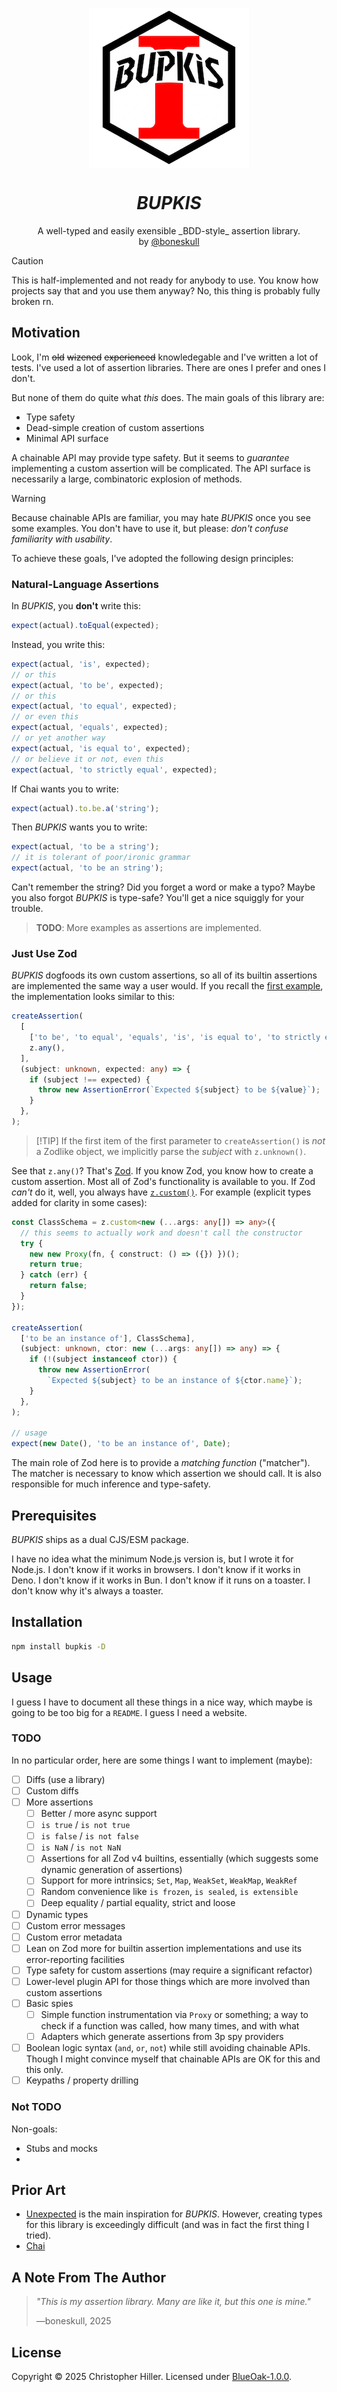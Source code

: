 <p align="center">
  <img src="https://github.com/boneskull/bupkis/blob/main/assets/bupkis-logo-256.png" width="256px" align="center" alt="BUPKIS logo" />
  <h1 align="center"><em>BUPKIS</em></h1>
  <p align="center">
    A well-typed and easily exensible _BDD-style_ assertion library.
    <br/>
    by <a href="https://github.com/boneskull">@boneskull</a>
  </p>
</p>

> [!CAUTION]
>
> This is half-implemented and not ready for anybody to use. You know how
> projects say that and you use them anyway? No, this thing is probably fully broken rn.

## Motivation

Look, I'm ~~old~~ ~~wizened~~ ~~experienced~~ knowledegable and I've written a lot of tests. I've used a lot of assertion libraries. There are ones I prefer and ones I don't.

But none of them do quite what _this_ does. The main goals of this library are:

- Type safety
- Dead-simple creation of custom assertions
- Minimal API surface

A chainable API may provide type safety. But it seems to _guarantee_ implementing a custom assertion will be complicated. The API surface is necessarily a large, combinatoric explosion of methods.

> [!WARNING]
>
> Because chainable APIs are familiar, you may hate _BUPKIS_ once you see some examples. You don't have to use it, but please: _don't confuse familiarity with usability_.

To achieve these goals, I've adopted the following design principles:

### Natural-Language Assertions

In _BUPKIS_, you **don't** write this:

```js
expect(actual).toEqual(expected);
```

Instead, you write this:

```js
expect(actual, 'is', expected);
// or this
expect(actual, 'to be', expected);
// or this
expect(actual, 'to equal', expected);
// or even this
expect(actual, 'equals', expected);
// or yet another way
expect(actual, 'is equal to', expected);
// or believe it or not, even this
expect(actual, 'to strictly equal', expected);
```

If Chai wants you to write:

```js
expect(actual).to.be.a('string');
```

Then _BUPKIS_ wants you to write:

```js
expect(actual, 'to be a string');
// it is tolerant of poor/ironic grammar
expect(actual, 'to be an string');
```

Can't remember the string? Did you forget a word or make a typo? Maybe you also forgot _BUPKIS_ is type-safe? You'll get a nice squiggly for your trouble.

> **TODO**: More examples as assertions are implemented.

### Just Use Zod

_BUPKIS_ dogfoods its own custom assertions, so all of its builtin assertions are implemented the same way a user would. If you recall the [first example](#natural-language-assertions), the implementation looks similar to this:

```ts
createAssertion(
  [
    ['to be', 'to equal', 'equals', 'is', 'is equal to', 'to strictly equal'],
    z.any(),
  ],
  (subject: unknown, expected: any) => {
    if (subject !== expected) {
      throw new AssertionError(`Expected ${subject} to be ${value}`);
    }
  },
);
```

> [!TIP] If the first item of the first parameter to `createAssertion()` is _not_ a Zodlike object, we implicitly parse the _subject_ with `z.unknown()`.

See that `z.any()`? That's [Zod](https://zod.dev/). If you know Zod, you know how to create a custom assertion. Most all of Zod's functionality is available to you. If Zod _can't_ do it, well, you always have [`z.custom()`](https://zod.dev/api#custom). For example (explicit types added for clarity in some cases):

```ts
const ClassSchema = z.custom<new (...args: any[]) => any>({
  // this seems to actually work and doesn't call the constructor
  try {
    new new Proxy(fn, { construct: () => ({}) })();
    return true;
  } catch (err) {
    return false;
  }
});

createAssertion(
  ['to be an instance of'], ClassSchema],
  (subject: unknown, ctor: new (...args: any[]) => any) => {
    if (!(subject instanceof ctor)) {
      throw new AssertionError(
        `Expected ${subject} to be an instance of ${ctor.name}`);
    }
  },
);

// usage
expect(new Date(), 'to be an instance of', Date);
```

The main role of Zod here is to provide a _matching function_ ("matcher"). The matcher is necessary to know which assertion we should call. It is also responsible for much inference and type-safety.

## Prerequisites

_BUPKIS_ ships as a dual CJS/ESM package.

I have no idea what the minimum Node.js version is, but I wrote it for Node.js. I don't know if it works in browsers. I don't know if it works in Deno. I don't know if it works in Bun. I don't know if it runs on a toaster. I don't know why it's always a toaster.

## Installation

```bash
npm install bupkis -D
```

## Usage

I guess I have to document all these things in a nice way, which maybe is going to be too big for a `README`. I guess I need a website.

### TODO

In no particular order, here are some things I want to implement (maybe):

- [ ] Diffs (use a library)
- [ ] Custom diffs
- [ ] More assertions
  - [ ] Better / more async support
  - [ ] `is true` / `is not true`
  - [ ] `is false` / `is not false`
  - [ ] `is NaN` / `is not NaN`
  - [ ] Assertions for all Zod v4 builtins, essentially (which suggests some dynamic generation of assertions)
  - [ ] Support for more intrinsics; `Set`, `Map`, `WeakSet`, `WeakMap`, `WeakRef`
  - [ ] Random convenience like `is frozen`, `is sealed`, `is extensible`
  - [ ] Deep equality / partial equality, strict and loose
- [ ] Dynamic types
- [ ] Custom error messages
- [ ] Custom error metadata
- [ ] Lean on Zod more for builtin assertion implementations and use its error-reporting facilities
- [ ] Type safety for custom assertions (may require a significant refactor)
- [ ] Lower-level plugin API for those things which are more involved than custom assertions
- [ ] Basic spies
  - [ ] Simple function instrumentation via `Proxy` or something; a way to check if a function was called, how many times, and with what
  - [ ] Adapters which generate assertions from 3p spy providers
- [ ] Boolean logic syntax (`and`, `or`, `not`) while still avoiding chainable APIs. Though I might convince myself that chainable APIs are OK for this and this only.
- [ ] Keypaths / property drilling

### Not TODO

Non-goals:

- Stubs and mocks
-

## Prior Art

- [Unexpected](https://unexpected.js.org/) is the main inspiration for _BUPKIS_. However, creating types for this library is exceedingly difficult (and was in fact the first thing I tried).
- [Chai](https://www.chaijs.com/)

## A Note From The Author

> _"This is my assertion library. Many are like it, but this one is mine."_
>
> —boneskull, 2025

## License

Copyright © 2025 Christopher Hiller. Licensed under [BlueOak-1.0.0](https://blueoakcouncil.org/license/1.0.0).
